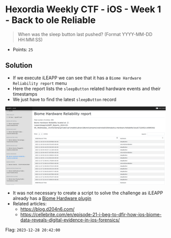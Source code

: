 # Hexordia Weekly CTF - iOS - Week 1 - Back to ole Reliable

> When was the sleep button last pushed? (Format YYYY-MM-DD HH:MM:SS)

- Points: `25`

## Solution

- If we execute iLEAPP we can see that it has a `Biome Hardware Reliability report` menu
- Here the report lists the `sleepButton` related hardware events and their timestamps
- We just have to find the latest `sleepButton` record

![iLEAPP Biome Hardware Reliability report](media/ileapp-biome.png)

- It was not necessary to create a script to solve the challenge as iLEAPP already has a [Biome Hardware plugin](https://github.com/abrignoni/iLEAPP/blob/main/scripts/artifacts/biomeHardware.py)
- Related articles:
	- https://blog.d204n6.com/
	- https://cellebrite.com/en/episode-21-i-beg-to-dfir-how-ios-biome-data-reveals-digital-evidence-in-ios-forensics/

Flag: `2023-12-28 20:42:00`
